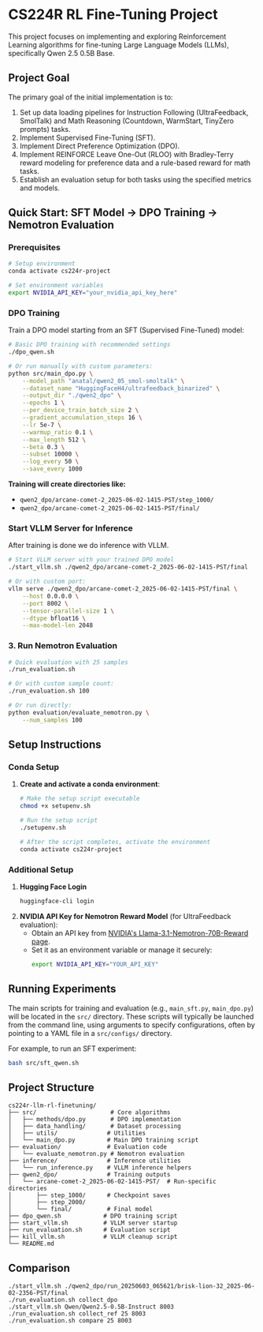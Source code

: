 # CS224R RL Fine-Tuning Project

This project focuses on implementing and exploring Reinforcement Learning algorithms for fine-tuning Large Language Models (LLMs), specifically Qwen 2.5 0.5B Base.

## Project Goal

The primary goal of the initial implementation is to:
1.  Set up data loading pipelines for Instruction Following (UltraFeedback, SmolTalk) and Math Reasoning (Countdown, WarmStart, TinyZero prompts) tasks.
2.  Implement Supervised Fine-Tuning (SFT).
3.  Implement Direct Preference Optimization (DPO).
4.  Implement REINFORCE Leave One-Out (RLOO) with Bradley-Terry reward modeling for preference data and a rule-based reward for math tasks.
5.  Establish an evaluation setup for both tasks using the specified metrics and models.

## Quick Start: SFT Model → DPO Training → Nemotron Evaluation

### Prerequisites

```bash
# Setup environment
conda activate cs224r-project

# Set environment variables
export NVIDIA_API_KEY="your_nvidia_api_key_here"
```

### DPO Training

Train a DPO model starting from an SFT (Supervised Fine-Tuned) model:

```bash
# Basic DPO training with recommended settings
./dpo_qwen.sh

# Or run manually with custom parameters:
python src/main_dpo.py \
    --model_path "anatal/qwen2_05_smol-smoltalk" \
    --dataset_name "HuggingFaceH4/ultrafeedback_binarized" \
    --output_dir "./qwen2_dpo" \
    --epochs 1 \
    --per_device_train_batch_size 2 \
    --gradient_accumulation_steps 16 \
    --lr 5e-7 \
    --warmup_ratio 0.1 \
    --max_length 512 \
    --beta 0.3 \
    --subset 10000 \
    --log_every 50 \
    --save_every 1000
```

**Training will create directories like:**
- `qwen2_dpo/arcane-comet-2_2025-06-02-1415-PST/step_1000/`
- `qwen2_dpo/arcane-comet-2_2025-06-02-1415-PST/final/`

### Start VLLM Server for Inference
After training is done we do inference with VLLM.

```bash
# Start VLLM server with your trained DPO model
./start_vllm.sh ./qwen2_dpo/arcane-comet-2_2025-06-02-1415-PST/final

# Or with custom port:
vllm serve ./qwen2_dpo/arcane-comet-2_2025-06-02-1415-PST/final \
    --host 0.0.0.0 \
    --port 8002 \
    --tensor-parallel-size 1 \
    --dtype bfloat16 \
    --max-model-len 2048
```

### 3. Run Nemotron Evaluation

```bash
# Quick evaluation with 25 samples
./run_evaluation.sh

# Or with custom sample count:
./run_evaluation.sh 100

# Or run directly:
python evaluation/evaluate_nemotron.py \
    --num_samples 100
```

## Setup Instructions

### Conda Setup

1. **Create and activate a conda environment**:
   ```bash
   # Make the setup script executable
   chmod +x setupenv.sh
   
   # Run the setup script
   ./setupenv.sh
   
   # After the script completes, activate the environment
   conda activate cs224r-project
   ```

### Additional Setup

1.  **Hugging Face Login** 
    ```bash
    huggingface-cli login
    ```
2.  **NVIDIA API Key for Nemotron Reward Model** (for UltraFeedback evaluation):
    - Obtain an API key from [NVIDIA's Llama-3.1-Nemotron-70B-Reward page](https://huggingface.co/nvidia/Llama-3.1-Nemotron-70B-Reward).
    - Set it as an environment variable or manage it securely:
      ```bash
      export NVIDIA_API_KEY="YOUR_API_KEY"
      ```

## Running Experiments

The main scripts for training and evaluation (e.g., `main_sft.py`, `main_dpo.py`) will be located in the `src/` directory.
These scripts will typically be launched from the command line, using arguments to specify configurations, often by pointing to a YAML file in a `src/configs/` directory.

For example, to run an SFT experiment:
```bash
bash src/sft_qwen.sh
```

## Project Structure

```
cs224r-llm-rl-finetuning/
├── src/                     # Core algorithms
│   ├── methods/dpo.py       # DPO implementation
│   ├── data_handling/       # Dataset processing
│   ├── utils/              # Utilities
│   └── main_dpo.py         # Main DPO training script
├── evaluation/             # Evaluation code
│   └── evaluate_nemotron.py # Nemotron evaluation
├── inference/              # Inference utilities
│   └── run_inference.py    # VLLM inference helpers
├── qwen2_dpo/              # Training outputs
│   └── arcane-comet-2_2025-06-02-1415-PST/  # Run-specific directories
│       ├── step_1000/      # Checkpoint saves
│       ├── step_2000/      
│       └── final/          # Final model
├── dpo_qwen.sh            # DPO training script
├── start_vllm.sh          # VLLM server startup
├── run_evaluation.sh      # Evaluation script
├── kill_vllm.sh           # VLLM cleanup script
└── README.md
```

## Comparison

```
./start_vllm.sh ./qwen2_dpo/run_20250603_065621/brisk-lion-32_2025-06-02-2356-PST/final
./run_evaluation.sh collect_dpo
./start_vllm.sh Qwen/Qwen2.5-0.5B-Instruct 8003
./run_evaluation.sh collect_ref 25 8003
./run_evaluation.sh compare 25 8003
```